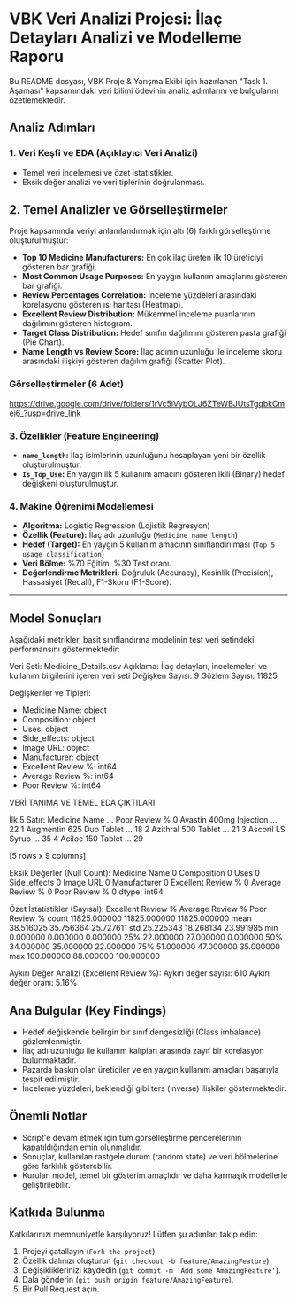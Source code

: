 # VBK Veri Analizi Projesi: İlaç Detayları Analizi ve Modelleme Raporu

Bu README dosyası, VBK Proje & Yarışma Ekibi için hazırlanan "Task 1. Aşaması" kapsamındaki veri bilimi ödevinin analiz adımlarını ve bulgularını özetlemektedir.

## Analiz Adımları

### 1. Veri Keşfi ve EDA (Açıklayıcı Veri Analizi)
* Temel veri incelemesi ve özet istatistikler.
* Eksik değer analizi ve veri tiplerinin doğrulanması.

## 2. Temel Analizler ve Görselleştirmeler
Proje kapsamında veriyi anlamlandırmak için altı (6) farklı görselleştirme oluşturulmuştur:
* **Top 10 Medicine Manufacturers:** En çok ilaç üreten ilk 10 üreticiyi gösteren bar grafiği.
* **Most Common Usage Purposes:** En yaygın kullanım amaçlarını gösteren bar grafiği.
* **Review Percentages Correlation:** İnceleme yüzdeleri arasındaki korelasyonu gösteren ısı haritası (Heatmap).
* **Excellent Review Distribution:** Mükemmel inceleme puanlarının dağılımını gösteren histogram.
* **Target Class Distribution:** Hedef sınıfın dağılımını gösteren pasta grafiği (Pie Chart).
* **Name Length vs Review Score:** İlaç adının uzunluğu ile inceleme skoru arasındaki ilişkiyi gösteren dağılım grafiği (Scatter Plot).

###  Görselleştirmeler (6 Adet)
https://drive.google.com/drive/folders/1rVc5iVybOLJ6ZTeWBJUtsTgqbkCmei6_?usp=drive_link

### 3. Özellikler (Feature Engineering)
* **`name_length`:** İlaç isimlerinin uzunluğunu hesaplayan yeni bir özellik oluşturulmuştur.
* **`Is_Top_Use`:** En yaygın ilk 5 kullanım amacını gösteren ikili (Binary) hedef değişkeni oluşturulmuştur.

### 4. Makine Öğrenimi Modellemesi
* **Algoritma:** Logistic Regression (Lojistik Regresyon)
* **Özellik (Feature):** İlaç adı uzunluğu (`Medicine name length`)
* **Hedef (Target):** En yaygın 5 kullanım amacının sınıflandırılması (`Top 5 usage classification`)
* **Veri Bölme:** %70 Eğitim, %30 Test oranı.
* **Değerlendirme Metrikleri:** Doğruluk (Accuracy), Kesinlik (Precision), Hassasiyet (Recall), F1-Skoru (F1-Score).

---

## Model Sonuçları

Aşağıdaki metrikler, basit sınıflandırma modelinin test veri setindeki performansını göstermektedir:

Veri Seti: Medicine_Details.csv
Açıklama: İlaç detayları, incelemeleri ve kullanım bilgilerini içeren veri seti
Değişken Sayısı: 9
Gözlem Sayısı: 11825

Değişkenler ve Tipleri:
- Medicine Name: object
- Composition: object
- Uses: object
- Side_effects: object
- Image URL: object
- Manufacturer: object
- Excellent Review %: int64
- Average Review %: int64
- Poor Review %: int64

 VERİ TANIMA VE TEMEL EDA ÇIKTILARI

 İlk 5 Satır:
              Medicine Name  ... Poor Review %
0   Avastin 400mg Injection  ...            22
1  Augmentin 625 Duo Tablet  ...            18
2       Azithral 500 Tablet  ...            21
3          Ascoril LS Syrup  ...            35
4         Aciloc 150 Tablet  ...            29

[5 rows x 9 columns]

 Eksik Değerler (Null Count):
Medicine Name         0
Composition           0
Uses                  0
Side_effects          0
Image URL             0
Manufacturer          0
Excellent Review %    0
Average Review %      0
Poor Review %         0
dtype: int64

 Özet İstatistikler (Sayısal):
       Excellent Review %  Average Review %  Poor Review %
count        11825.000000      11825.000000   11825.000000
mean            38.516025         35.756364      25.727611
std             25.225343         18.268134      23.991985
min              0.000000          0.000000       0.000000
25%             22.000000         27.000000       0.000000
50%             34.000000         35.000000      22.000000
75%             51.000000         47.000000      35.000000
max            100.000000         88.000000     100.000000

Aykırı Değer Analizi (Excellent Review %):
Aykırı değer sayısı: 610
Aykırı değer oranı: 5.16%

## Ana Bulgular (Key Findings)

* Hedef değişkende belirgin bir sınıf dengesizliği (Class imbalance) gözlemlenmiştir.
* İlaç adı uzunluğu ile kullanım kalıpları arasında zayıf bir korelasyon bulunmaktadır.
* Pazarda baskın olan üreticiler ve en yaygın kullanım amaçları başarıyla tespit edilmiştir.
* İnceleme yüzdeleri, beklendiği gibi ters (inverse) ilişkiler göstermektedir.


## Önemli Notlar

* Script'e devam etmek için tüm görselleştirme pencerelerinin kapatıldığından emin olunmalıdır.
* Sonuçlar, kullanılan rastgele durum (random state) ve veri bölmelerine göre farklılık gösterebilir.
* Kurulan model, temel bir gösterim amaçlıdır ve daha karmaşık modellerle geliştirilebilir.

## Katkıda Bulunma

Katkılarınızı memnuniyetle karşılıyoruz! Lütfen şu adımları takip edin:
1.  Projeyi çatallayın (`Fork the project`).
2.  Özellik dalınızı oluşturun (`git checkout -b feature/AmazingFeature`).
3.  Değişikliklerinizi kaydedin (`git commit -m 'Add some AmazingFeature'`).
4.  Dala gönderin (`git push origin feature/AmazingFeature`).
5.  Bir Pull Request açın.

